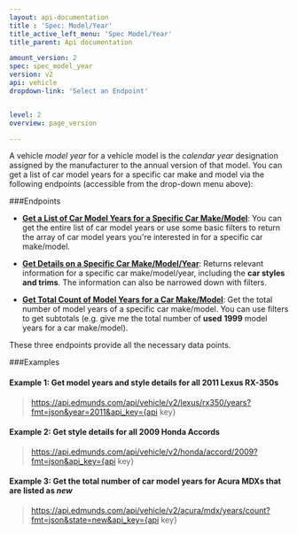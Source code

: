 ```yaml
---
layout: api-documentation
title : 'Spec: Model/Year'
title_active_left_menu: 'Spec Model/Year'
title_parent: Api documentation

amount_version: 2
spec: spec_model_year
version: v2
api: vehicle
dropdown-link: 'Select an Endpoint'


level: 2
overview: page_version

---
```


<div class="info-message">
 A vehicle <em>model year</em> for a vehicle model is the <em>calendar year</em> designation assigned by the manufacturer to the annual version of that model. You can get a list of car model years for a specific car make and model via the following endpoints (accessible from the drop-down menu above):
</div>

###Endpoints

* [**Get a List of Car Model Years for a Specific Car Make/Model**](/api-documentation/vehicle/spec_model_year/v2/03_list_of_years/api-description.html): You can get the entire list of car model years or use some basic filters to return the array of car model years you're interested in for a specific car make/model.

* [**Get Details on a Specific Car Make/Model/Year**](/api-documentation/vehicle/spec_model_year/v2/02_year_details/api-description.html): Returns relevant information for a specific car make/model/year, including the **car styles and trims**. The information can also be narrowed down with filters.

* [**Get Total Count of Model Years for a Car Make/Model**](/api-documentation/vehicle/spec_model_year/v2/03_years_count/api-description.html): Get the total number of model years of a specific car make/model. You can use filters to get subtotals (e.g. give me the total number of **used** **1999** model years for a car make/model).

These three endpoints provide all the necessary data points.

###Examples

#### Example 1: Get model years and style details for all 2011 Lexus RX-350s
	
> https://api.edmunds.com/api/vehicle/v2/lexus/rx350/years?fmt=json&year=2011&api_key={api key}
	
#### Example 2: Get style details for all 2009 Honda Accords

> https://api.edmunds.com/api/vehicle/v2/honda/accord/2009?fmt=json&api_key={api key}
	
#### Example 3: Get the total number of car model years for Acura MDXs that are listed as ***new***

> https://api.edmunds.com/api/vehicle/v2/acura/mdx/years/count?fmt=json&state=new&api_key={api key}


